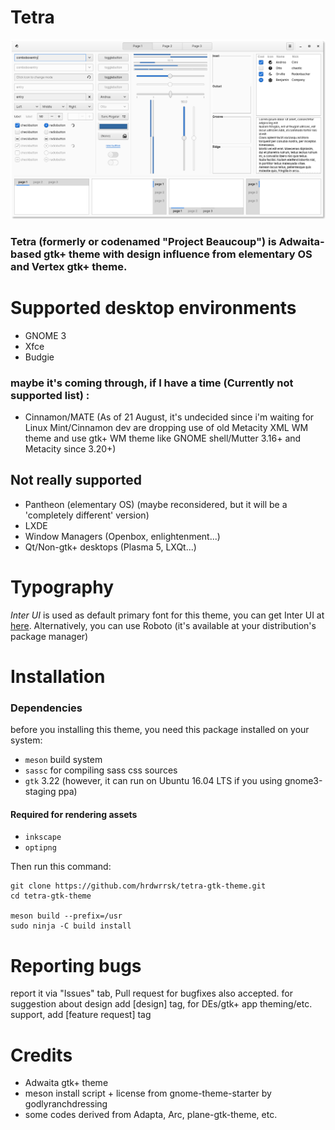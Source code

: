 # Tetra

![Screenshot](Screenshot.png)

### Tetra (formerly or codenamed "Project Beaucoup") is Adwaita-based gtk+ theme with design influence from elementary OS and Vertex gtk+ theme.


# Supported desktop environments
- GNOME 3
- Xfce
- Budgie

### maybe it's coming through, if I have a time (Currently not supported list) :
- Cinnamon/MATE (As of 21 August, it's undecided since i'm waiting for Linux Mint/Cinnamon dev are dropping use of old Metacity XML WM theme and use gtk+ WM theme like GNOME shell/Mutter 3.16+ and Metacity since 3.20+)

## Not really supported
- Pantheon (elementary OS) (maybe reconsidered, but it will be a 'completely different' version)
- LXDE
- Window Managers (Openbox, enlightenment...)
- Qt/Non-gtk+ desktops (Plasma 5, LXQt...)

# Typography
*Inter UI* is used as default primary font for this theme, you can get Inter UI at [here](https://rsms.me/inter/). Alternatively, you can use Roboto (it's available at your distribution's package manager)

# Installation
### Dependencies
before you installing this theme, you need this package installed on your system:
- `meson` build system
- `sassc` for compiling sass css sources
- `gtk` 3.22 (however, it can run on Ubuntu 16.04 LTS if you using gnome3-staging ppa)

#### Required for rendering assets
- `inkscape`
- `optipng`

Then run this command:

```
git clone https://github.com/hrdwrrsk/tetra-gtk-theme.git
cd tetra-gtk-theme

meson build --prefix=/usr
sudo ninja -C build install
```

# Reporting bugs
report it via "Issues" tab, Pull request for bugfixes also accepted.
for suggestion about design add [design] tag, for DEs/gtk+ app theming/etc. support, add [feature request] tag

# Credits
- Adwaita gtk+ theme
- meson install script + license from gnome-theme-starter by godlyranchdressing
- some codes derived from Adapta, Arc, plane-gtk-theme, etc.
